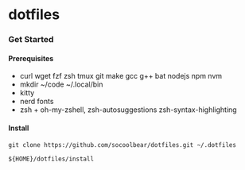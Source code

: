 # dotfiles

### Get Started
#### Prerequisites
- curl wget fzf zsh tmux git make gcc g++ bat nodejs npm nvm
- mkdir ~/code  ~/.local/bin
- kitty
- nerd fonts
- zsh + oh-my-zshell, zsh-autosuggestions zsh-syntax-highlighting
 
#### Install
```shell
git clone https://github.com/socoolbear/dotfiles.git ~/.dotfiles

${HOME}/dotfiles/install
```
